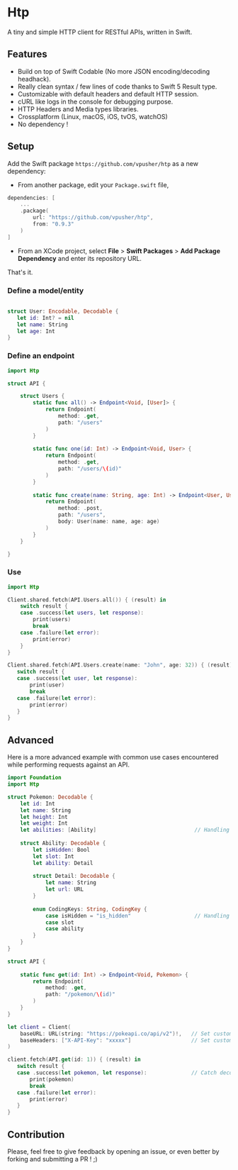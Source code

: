 # Htp

A tiny and simple HTTP client for RESTful APIs, written in Swift.

## Features

- Build on top of Swift Codable (No more JSON encoding/decoding headhack).
- Really clean syntax / few lines of code thanks to Swift 5 Result type.
- Customizable with default headers and default HTTP session.
- cURL like logs in the console for debugging purpose.
- HTTP Headers and Media types libraries.
- Crossplatform (Linux, macOS, iOS, tvOS, watchOS)
- No dependency !

## Setup

Add the Swift package `https://github.com/vpusher/htp` as a new dependency:

- From another package, edit your `Package.swift` file,

```swift
dependencies: [
    ...
    .package(
        url: "https://github.com/vpusher/htp",
        from: "0.9.3"
    )
]
```

- From an XCode project, select **File** > **Swift Packages** > **Add Package Dependency** and enter its repository URL.

That's it.

### Define a model/entity

```swift

struct User: Encodable, Decodable {
   let id: Int? = nil
   let name: String
   let age: Int
}

```

### Define an endpoint

```swift
import Htp

struct API {

    struct Users {
        static func all() -> Endpoint<Void, [User]> {
            return Endpoint(
                method: .get,
                path: "/users"
            )
        }
        
        static func one(id: Int) -> Endpoint<Void, User> {
            return Endpoint(
                method: .get,
                path: "/users/\(id)"
            )
        }
        
        static func create(name: String, age: Int) -> Endpoint<User, User> {
            return Endpoint(
                method: .post,
                path: "/users",
                body: User(name: name, age: age)
            )
        }
    }

}
```

### Use

```swift
import Htp

Client.shared.fetch(API.Users.all()) { (result) in
    switch result {
    case .success(let users, let response):
        print(users)
        break
    case .failure(let error):
        print(error)
    }
}

Client.shared.fetch(API.Users.create(name: "John", age: 32)) { (result) in
   switch result {
   case .success(let user, let response):
       print(user)
       break
   case .failure(let error):
       print(error)
   }
}

```

## Advanced

Here is a more advanced example with common use cases encountered while performing requests against an API.

```swift
import Foundation
import Htp

struct Pokemon: Decodable {
    let id: Int
    let name: String
    let height: Int
    let weight: Int
    let abilities: [Ability]                               // Handling of nested complex types.
    
    struct Ability: Decodable {
        let isHidden: Bool
        let slot: Int
        let ability: Detail
        
        struct Detail: Decodable {
            let name: String
            let url: URL
        }
        
        enum CodingKeys: String, CodingKey {
            case isHidden = "is_hidden"                    // Handling of custom property names while encoding/decoding
            case slot
            case ability
        }
    }
}

struct API {
        
    static func get(id: Int) -> Endpoint<Void, Pokemon> {
        return Endpoint(
            method: .get,
            path: "/pokemon/\(id)"
        )
    }
}

let client = Client(
    baseURL: URL(string: "https://pokeapi.co/api/v2")!,   // Set custom base URL.
    baseHeaders: ["X-API-Key": "xxxxx"]                   // Set custom default headers like API keys.
)

client.fetch(API.get(id: 1)) { (result) in
   switch result {
   case .success(let pokemon, let response):              // Catch decoded model and full response object.
       print(pokemon)
       break
   case .failure(let error):
       print(error)
   }
}

```

## Contribution

Please, feel free to give feedback by opening an issue, or even better by forking and submitting a PR ! ;)
